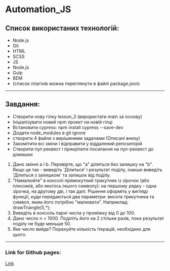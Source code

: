 # Automation_JS
## Список використаних технологій:
* Node.js 
* Git
* HTML
* SCSS 
* JS 
* Node.js  
* Gulp
* BEM
* (список плагінів можна переглянути в файлі package.json)

***********************************************************************************************************************

## Завдання: 
- Створити нову гілку lesson_3 (вирористати main за основу)
- Ініціалізувати новий npm проект на новій гілці
- Встановити cypress: npm install cypress --save-dev
- Додати node_modules в git ignore
- створити 4 файли з вирішеними задачами (Описані внизу)
- Закомітити всі зміни і відправити у віддалений репозиторій
- Створити пул реквест і прикріпити посилання на пул-реквест до домашки
  
1. Дано змінні a і b. Перевірте, що "a" ділиться без залишку на "b". Якщо це так - виведіть 'Ділиться' і результат поділу, інакше виведіть 'Ділиться з залишком' та залишок від поділу.
2. "Намалюйте" в консолі прямокутний трикутник із зірочок (або плюсиків, або якогось іншого символу): на першому рядку - одна зірочка, на другому дві, і так далі. Рішення оформіть у вигляді функції, куди передаються два параметри: висота трикутника та символ, яким його потрібно "малювати". Наприклад:
   drawTriangle(5,*);
3. Виведіть в консоль парні числа у проміжку від 0 до 100.
4. Дано число n = 1000. Поділіть його на 2 стільки разів, поки результат поділу не буде меньше 50. 
5. Яке число вийде? Порахуйте кількість ітерацій, необхідних для цього.



************************************************************************************************************************

### Link for Github pages:


[Link](https://vassrus.gitlab.io/-/step-project-forkio/-/jobs/5219575136/artifacts/public/index.html)





